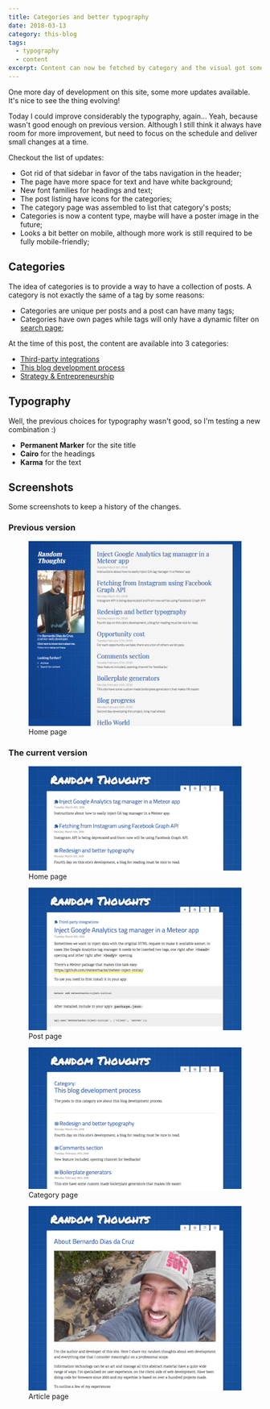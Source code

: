 ```yaml
---
title: Categories and better typography
date: 2018-03-13
category: this-blog
tags:
  - typography
  - content
excerpt: Content can now be fetched by category and the visual got some polish for better readability.
---
```


One more day of development on this site, some more updates available. It's nice to see the thing evolving!

Today I could improve considerably the typography, again... Yeah, because wasn't good enough on previous version. Although I still think it always have room for more improvement, but need to focus on the schedule and deliver small changes at a time.

Checkout the list of updates:

- Got rid of that sidebar in favor of the tabs navigation in the header;
- The page have more space for text and have white background;
- New font families for headings and text;
- The post listing have icons for the categories;
- The category page was assembled to list that category's posts;
- Categories is now a content type, maybe will have a poster image in the future;
- Looks a bit better on mobile, although more work is still required to be fully mobile-friendly;

## Categories

The idea of categories is to provide a way to have a collection of posts. A category is not exactly the same of a tag by some reasons:

- Categories are unique per posts and a post can have many tags;
- Categories have own pages while tags will only have a dynamic filter on [search page](https://bernardodiasc.github.io/search/);

At the time of this post, the content are available into 3 categories:

- [Third-party integrations](https://bernardodiasc.github.io/category/third-party/)
- [This blog development process](https://bernardodiasc.github.io/category/this-blog/)
- [Strategy & Entrepreneurship](https://bernardodiasc.github.io/category/strategy/)

## Typography

Well, the previous choices for typography wasn't good, so I'm testing a new combination :)

- **Permanent Marker** for the site title
- **Cairo** for the headings
- **Karma** for the text

## Screenshots

Some screenshots to keep a history of the changes.

### Previous version

<figure>
  <img alt="Homepage of this blog's previous version" src="/content/posts/2018-03-13-categories-and-typography/previous.png" />
  <figcaption>Home page</figcaption>
</figure>

### The current version

<figure>
  <img alt="Homepage of this blog's current version" src="/content/posts/2018-03-13-categories-and-typography/current-home.png" />
  <figcaption>Home page</figcaption>
</figure>
<figure>
  <img alt="Post page of this blog's current version" src="/content/posts/2018-03-13-categories-and-typography/current-post.png" />
  <figcaption>Post page</figcaption>
</figure>
<figure>
  <img alt="Category page of this blog's current version" src="/content/posts/2018-03-13-categories-and-typography/current-category.png" />
  <figcaption>Category page</figcaption>
</figure>
<figure>
  <img alt="Article page of this blog's current version" src="/content/posts/2018-03-13-categories-and-typography/current-article.png" />
  <figcaption>Article page</figcaption>
</figure>
